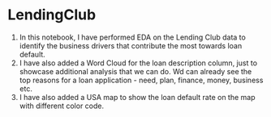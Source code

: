 # LendingClub
1. In this notebook, I have performed EDA on the Lending Club data to identify the business drivers that contribute the most towards loan default.
2. I have also added a Word Cloud for the loan description column, just to showcase additional analysis that we can do. Wd can already see the top reasons for a loan application - need, plan, finance, money, business etc.
3. I have also added a USA map to show the loan default rate on the map with different color code.

